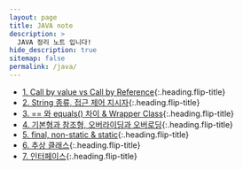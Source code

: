 ```yaml
---
layout: page
title: JAVA note
description: >
  JAVA 정리 노트 입니다!
hide_description: true
sitemap: false
permalink: /java/ 
---
```


* [1. Call by value vs Call by Reference]{:.heading.flip-title}
* [2. String 종류, 접근 제어 지시자]{:.heading.flip-title}
* [3. == 와 equals() 차이 & Wrapper Class]{:.heading.flip-title}
* [4. 기본형과 참조형, 오버라이딩과 오버로딩]{:.heading.flip-title}
* [5. final, non-static & static]{:.heading.flip-title}
* [6. 추상 클래스]{:.heading.flip-title}
* [7. 인터페이스]{:.heading.flip-title}


[1. Call by value vs Call by Reference]: 1.md
[2. String 종류, 접근 제어 지시자]: 2.md
[3. == 와 equals() 차이 & Wrapper Class]: 3.md
[4. 기본형과 참조형, 오버라이딩과 오버로딩]: 4.md
[5. final, non-static & static]: 5.md
[6. 추상 클래스]: 6.md
[7. 인터페이스]: 7.md
